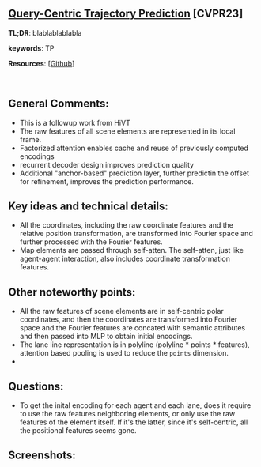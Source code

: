 [Query-Centric Trajectory Prediction](https://openaccess.thecvf.com/content/CVPR2023/papers/Zhou_Query-Centric_Trajectory_Prediction_CVPR_2023_paper.pdf) [CVPR23]
---------------	

__TL;DR__: blablablablabla

__keywords__: TP

__Resources__: [[Github](https://github.com/ZikangZhou/QCNet)] 

<!-- __Other Notable Info__: [blabla](blabla) -->

<br/>    

General Comments:
------
* This is a followup work from HiVT
* The raw features of all scene elements are represented in its local frame.
* Factorized attention enables cache and reuse of previously computed encodings
* recurrent decoder design improves prediction quality
* Additional "anchor-based" prediction layer, further predictin the offset for refinement,
improves the prediction performance.


Key ideas and technical details:
------
* All the coordinates, including the raw coordinate features and the relative
position transformation, are transformed into Fourier space and further processed
with the Fourier features.
* Map elements are passed through self-atten. The self-atten, just like agent-agent
interaction, also includes coordinate transformation features.


Other noteworthy points:
------
* All the raw features of scene elements are in self-centric polar coordinates, and then
the coordinates are transformed into Fourier space and the Fourier features are concated
with semantic attributes and then passed into MLP to obtain initial encodings.
* The lane line representation is in polyline (polyline * points * features),
attention based pooling is used to reduce the `points` dimension.
* 

Questions:
------
* To get the inital encoding for each agent and each lane, does it require
to use the raw features neighboring elements, or only use the raw features
of the element itself. If it's the latter, since it's self-centric, all the
positional features seems gone.

Screenshots:
------
<!-- ![Image1](../img/pointnet_net.png "Architecture") -->

